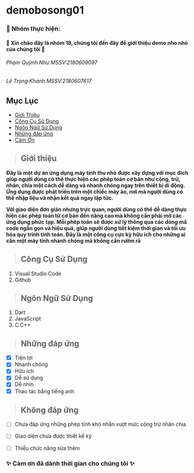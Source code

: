 # demobosong01

### :couple: Nhóm thực hiện:
#### :tulip: Xin chào đây là nhóm 18, chúng tôi đến đây để giới thiệu demo nho nhỏ của chúng tôi :tulip:

###### Phạm Quỳnh Như       MSSV:2180609097  
###### Lê Trọng Khanh       MSSV:2180607617

## Mục Lục
- [Giới Thiệu](#giới-thiệu)
- [Công Cụ Sử Dụng](#công-cụ-sử-dụng)
- [Ngôn Ngữ Sử Dụng](#ngôn-ngữ-sử-dụng)
- [Những đáp ứng](#những-đáp-ứng)
- [Cảm Ơn](#cảm-ơn)

> ## Giới thiệu
**Đây là một dự án ứng dụng máy tính thu nhỏ được xây dựng với mục đích giúp người dùng có thể thực hiện các phép toán cơ bản như cộng, trừ, nhân, chia một cách dễ dàng và nhanh chóng ngay trên thiết bị di động. Ứng dụng được phát triển trên một chiếc máy ảo, nơi mà người dùng có thể nhập liệu và nhận kết quả ngay lập tức.**<p>

**Với giao diện đơn giản nhưng trực quan, người dùng có thể dễ dàng thực hiện các phép toán từ cơ bản đến nâng cao mà không cần phải mở các ứng dụng phức tạp. Mỗi phép toán sẽ được xử lý thông qua các dòng mã code ngắn gọn và hiệu quả, giúp người dùng tiết kiệm thời gian và tối ưu hóa quy trình tính toán. Đây là một công cụ cực kỳ hữu ích cho những ai cần một máy tính nhanh chóng mà không cần rườm rà**

> ## Công Cụ Sử Dụng
1. Visual Studio Code
2. Github

> ## Ngôn Ngữ Sử Dụng
1. Dart
2. JavaScript
3. C.C++

> ## Những đáp ứng
- [x] Tiện lợi
- [x] Nhanh chóng
- [x] Hữu ích
- [x] Dễ sử dụng
- [x] Dễ nhìn
- [x] Thao tác bằng tiếng anh
> ## Không đáp ứng
- [ ] Chưa đáp ứng những phép tính khó nhằn vượt mức cộng trừ nhân chia
- [ ] Giao diện chưa được thiết kế kỹ 
- [ ] Thiếu chức năng sửa thêm 


### :sparkles: Cảm ơn đã dành thời gian cho chúng tôi :sparkles:
